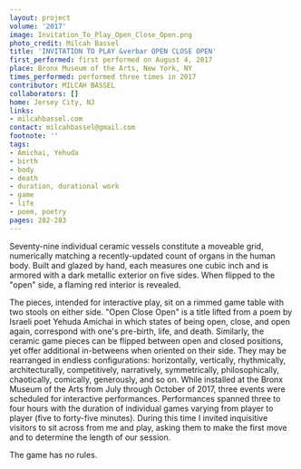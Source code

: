 ```yaml
---
layout: project
volume: '2017'
image: Invitation_To_Play_Open_Close_Open.png
photo_credit: Milcah Bassel
title: 'INVITATION TO PLAY &verbar OPEN CLOSE OPEN'
first_performed: first performed on August 4, 2017
place: Bronx Museum of the Arts, New York, NY
times_performed: performed three times in 2017
contributor: MILCAH BASSEL
collaborators: []
home: Jersey City, NJ
links:
- milcahbassel.com
contact: milcahbassel@gmail.com
footnote: ''
tags:
- Amichai, Yehuda
- birth
- body
- death
- duration, durational work
- game
- life
- poem, poetry
pages: 282-283
---
```


Seventy-nine individual ceramic vessels constitute a moveable grid, numerically matching a recently-updated count of organs in the human body. Built and glazed by hand, each measures one cubic inch and is armored with a dark metallic exterior on five sides. When flipped to the "open" side, a flaming red interior is revealed.

The pieces, intended for interactive play, sit on a rimmed game table with two stools on either side. "Open Close Open" is a title lifted from a poem by Israeli poet Yehuda Amichai in which states of being open, close, and open again, correspond with one's pre-birth, life, and death. Similarly, the ceramic game pieces can be flipped between open and closed positions, yet offer additional in-betweens when oriented on their side. They may be rearranged in endless configurations: horizontally, vertically, rhythmically, architecturally, competitively, narratively, symmetrically, philosophically, chaotically, comically, generously, and so on. While installed at the Bronx Museum of the Arts from July through October of 2017, three events were scheduled for interactive performances. Performances spanned three to four hours with the duration of individual games varying from player to player (five to forty-five minutes). During this time I invited inquisitive visitors to sit across from me and play, asking them to make the first move and to determine the length of our session.

The game has no rules.
